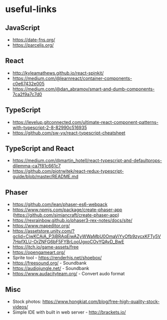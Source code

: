 # useful-links

## JavaScript
* https://date-fns.org/
* https://parceljs.org/

## React
* http://kyleamathews.github.io/react-spinkit/
* https://medium.com/@learnreact/container-components-c0e67432e005
* https://medium.com/@dan_abramov/smart-and-dumb-components-7ca2f9a7c7d0

## TypeScript
* https://levelup.gitconnected.com/ultimate-react-component-patterns-with-typescript-2-8-82990c516935
* https://github.com/sw-yx/react-typescript-cheatsheet

## TypeScript and React
* https://medium.com/@martin_hotell/react-typescript-and-defaultprops-dilemma-ca7f81c661c7
* https://github.com/piotrwitek/react-redux-typescript-guide/blob/master/README.md

## Phaser
* https://github.com/lean/phaser-es6-webpack
* https://www.npmjs.com/package/create-phaser-app (https://github.com/simiancraft/create-phaser-app)
* https://rexrainbow.github.io/phaser3-rex-notes/docs/site/
* https://www.mapeditor.org/
* https://assetstore.unity.com/?gclid=CjwKCAiA_P3jBRAqEiwAZyWWaMbU0OmaViYvOfb9zycxKFTy5V7HpfXLU-OrZNFG6bF5FYBrLooUgxoCOvYQAvD_BwE
* https://itch.io/game-assets/free
* https://opengameart.org/
* Sprite tool - https://renderhjs.net/shoebox/
* https://freesound.org/ - Soundbank
* https://audiojungle.net/ - Soundbank
* https://www.audacityteam.org/ - Convert audo format

## Misc
* Stock photos: https://www.hongkiat.com/blog/free-high-quality-stock-videos/
* Simple IDE with built in web server - http://brackets.io/

